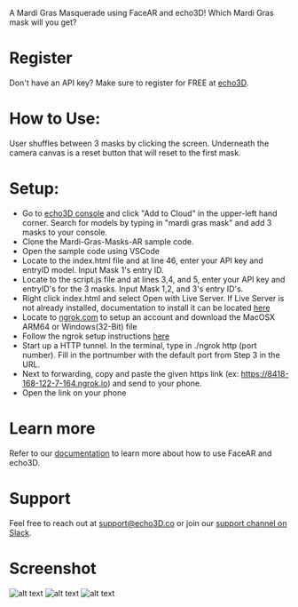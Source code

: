 A Mardi Gras Masquerade using FaceAR and echo3D! Which Mardi Gras mask will you get? 

# Register
Don't have an API key? Make sure to register for FREE at [echo3D](https://www.echo3d.co/).

# How to Use:
User shuffles between 3 masks by clicking the screen. Underneath the camera canvas is a reset button that will reset to the first mask.

# Setup:

* Go to [echo3D console](https://console.echo3d.co/#/pages/contentmanager) and click "Add to Cloud" in the upper-left hand corner. Search for models by typing in "mardi gras mask" and add 3 masks to your console.
* Clone the Mardi-Gras-Masks-AR sample code.
* Open the sample code using VSCode
* Locate to the index.html file and at line 46, enter your API key and entryID model. Input Mask 1's entry ID.
* Locate to the script.js file and at lines 3,4, and 5, enter your API key and entryID's for the 3 masks. Input Mask 1,2, and 3's entry ID's.
* Right click index.html and select Open with Live Server. If Live Server is not already installed, documentation to install it can be located [here](https://marketplace.visualstudio.com/items?itemName=ritwickdey.LiveServer)
* Locate to [ngrok.com](https://ngrok.com/) to setup an account and download the MacOSX ARM64 or Windows(32-Bit) file
* Follow the ngrok setup instructions [here](https://dashboard.ngrok.com/get-started/setup)
* Start up a HTTP tunnel. In the terminal, type in ./ngrok http (port number). Fill in the portnumber with the default port from Step 3 in the URL. 
* Next to forwarding, copy and paste the given https link (ex: https://8418-168-122-7-164.ngrok.io) and send to your phone.
* Open the link on your phone

# Learn more
Refer to our [documentation](https://docs.echo3d.co/) to learn more about how to use FaceAR and echo3D.

# Support
Feel free to reach out at support@echo3D.co or join our [support channel on Slack](https://echo3d.slack.com/ssb/redirect).

# Screenshot
![alt text](https://scontent-bos3-1.xx.fbcdn.net/v/t1.15752-9/p320x320/272787676_316056950536466_7611529968081835732_n.jpg?_nc_cat=103&ccb=1-5&_nc_sid=aee45a&_nc_ohc=mCSMOLqrGnkAX97lqSf&tn=EThAkjqMlTZqkViO&_nc_ht=scontent-bos3-1.xx&oh=03_AVInpgGRozmET0-Hxz2nnXBkXDk4_f6PtZnA20oLpRlDTw&oe=6228651A)
![alt text](https://scontent.xx.fbcdn.net/v/t1.15752-9/p320x320/273222093_1385376661977384_1792994701520626526_n.jpg?_nc_cat=105&ccb=1-5&_nc_sid=aee45a&_nc_ohc=u3mXilkO2kcAX_Ws-tv&_nc_ad=z-m&_nc_cid=0&_nc_ht=scontent.xx&oh=03_AVI4qAYNvhzO2BEL1KuaUUKF_MJT3Vo759FGavamo4Ds-g&oe=622A2CAD)
![alt text](https://scontent-bos3-1.xx.fbcdn.net/v/t1.15752-9/p320x320/272911723_1078332806292068_8373092482646728540_n.jpg?_nc_cat=102&ccb=1-5&_nc_sid=aee45a&_nc_ohc=hthtJVYQhXwAX_o6O-Z&_nc_oc=AQlV3DjKm4dtEC9YPz7-Gflmrz035bfV2PF6iZiNXaeFFGXZC3KrVJonHkJkgxBysUU&tn=EThAkjqMlTZqkViO&_nc_ht=scontent-bos3-1.xx&oh=03_AVKLoub4IEIHg_q5u-OPWkKyooC0zbq0zNfkhLjw1jcC1g&oe=6225B75D)
